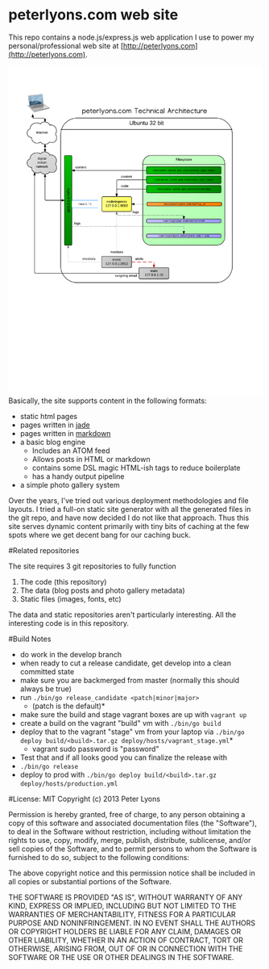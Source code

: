 # peterlyons.com web site

This repo contains a node.js/express.js web application I use to power my personal/professional web site at [http://peterlyons.com](http://peterlyons.com).

![Technical Architecture Diagram](doc/peterlyons.com_technical_architecture_2014-12-21.png)
Basically, the site supports content in the following formats:

 * static html pages
 * pages written in [jade](https://github.com/visionmedia/jade)
 * pages written in [markdown](http://daringfireball.net/projects/markdown/)
 * a basic blog engine
   * Includes an ATOM feed
   * Allows posts in HTML or markdown
   * contains some DSL magic HTML-ish tags to reduce boilerplate
   * has a handy output pipeline
 * a simple photo gallery system

Over the years, I've tried out various deployment methodologies and file layouts. I tried a full-on static site generator with all the generated files in the git repo, and have now decided I do not like that approach. Thus this site serves dynamic content primarily with tiny bits of caching at the few spots where we get decent bang for our caching buck.

#Related repositories

The site requires 3 git repositories to fully function

1. The code (this repository)
2. The data (blog posts and photo gallery metadata)
3. Static files (images, fonts, etc)

The data and static repositories aren't particularly interesting. All the interesting code is in this repository.

#Build Notes

* do work in the develop branch
* when ready to cut a release candidate, get develop into a clean committed state
* make sure you are backmerged from master (normally this should always be true)
* run `./bin/go release_candidate <patch|minor|major>`
  * (patch is the default)*
* make sure the build and stage vagrant boxes are up with `vagrant up`
* create a build on the vagrant "build" vm with `./bin/go build`
* deploy that to the vagrant "stage" vm from your laptop via `./bin/go deploy build/<build>.tar.gz deploy/hosts/vagrant_stage.yml`*
  * vagrant sudo password is "password"
* Test that and if all looks good you can finalize the release with
* `./bin/go release`
* deploy to prod with `./bin/go deploy build/<build>.tar.gz deploy/hosts/production.yml`

#License: MIT
Copyright (c) 2013 Peter Lyons

Permission is hereby granted, free of charge, to any person obtaining a copy of this software and associated documentation files (the "Software"), to deal in the Software without restriction, including without limitation the rights to use, copy, modify, merge, publish, distribute, sublicense, and/or sell copies of the Software, and to permit persons to whom the Software is furnished to do so, subject to the following conditions:

The above copyright notice and this permission notice shall be included in all copies or substantial portions of the Software.

THE SOFTWARE IS PROVIDED "AS IS", WITHOUT WARRANTY OF ANY KIND, EXPRESS OR IMPLIED, INCLUDING BUT NOT LIMITED TO THE WARRANTIES OF MERCHANTABILITY, FITNESS FOR A PARTICULAR PURPOSE AND NONINFRINGEMENT. IN NO EVENT SHALL THE AUTHORS OR COPYRIGHT HOLDERS BE LIABLE FOR ANY CLAIM, DAMAGES OR OTHER LIABILITY, WHETHER IN AN ACTION OF CONTRACT, TORT OR OTHERWISE, ARISING FROM, OUT OF OR IN CONNECTION WITH THE SOFTWARE OR THE USE OR OTHER DEALINGS IN THE SOFTWARE.
